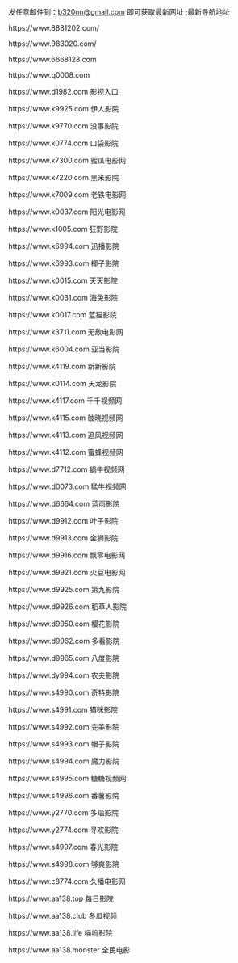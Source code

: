 发任意邮件到：b320nn@gmail.com 即可获取最新网址 ;最新导航地址
<p></p>
https://www.8881202.com/
<p></p>
https://www.983020.com/
<p></p>
https://www.6668128.com
<p></p>
https://www.q0008.com
<p></p>
https://www.d1982.com
影视入口
<p></p>
https://www.k9925.com 伊人影院<p></p>
https://www.k9770.com 没事影院<p></p>
https://www.k0774.com 口袋影院<p></p>
https://www.k7300.com 蜜瓜电影网<p></p>
https://www.k7220.com 黑米影院<p></p>
https://www.k7009.com 老铁电影网<p></p>
https://www.k0037.com 阳光电影网<p></p>
https://www.k1005.com 狂野影院<p></p>
https://www.k6994.com 迅播影院<p></p>
https://www.k6993.com 椰子影院<p></p>
https://www.k0015.com 天天影院<p></p>
https://www.k0031.com 海兔影院<p></p>
https://www.k0017.com 蓝猫影院<p></p>
https://www.k3711.com 无敌电影网<p></p>
https://www.k6004.com 亚当影院<p></p>
https://www.k4119.com 新新影院<p></p>
https://www.k0114.com 天龙影院<p></p>
https://www.k4117.com 千千视频网<p></p>
https://www.k4115.com 破晓视频网<p></p>
https://www.k4113.com 追风视频网<p></p>
https://www.k4112.com 蜜蜂视频网<p></p>
https://www.d7712.com 蜗牛视频网<p></p>
https://www.d0073.com 猛牛视频网<p></p>
https://www.d6664.com 蓝雨影院<p></p>
https://www.d9912.com 叶子影院<p></p>
https://www.d9913.com 金狮影院<p></p>
https://www.d9916.com 飘零电影网<p></p>
https://www.d9921.com 火豆电影网<p></p>
https://www.d9925.com 第九影院<p></p>
https://www.d9926.com 稻草人影院<p></p>
https://www.d9950.com 樱花影院<p></p>
https://www.d9962.com 多看影院<p></p>
https://www.d9965.com 八度影院<p></p>
https://www.dy994.com 农夫影院<p></p>
https://www.s4990.com 奇特影院<p></p>
https://www.s4991.com 猫咪影院<p></p>
https://www.s4992.com 完美影院<p></p>
https://www.s4993.com 帽子影院<p></p>
https://www.s4994.com 魔力影院<p></p>
https://www.s4995.com 糖糖视频网<p></p>
https://www.s4996.com 番薯影院<p></p>
https://www.y2770.com 多瑙影院<p></p>
https://www.y2774.com 寻欢影院<p></p>
https://www.s4997.com 春光影院<p></p>
https://www.s4998.com 够爽影院<p></p>
https://www.c8774.com 久播电影网<p></p>
https://www.aa138.top 每日影院<p></p>
https://www.aa138.club 冬瓜视频<p></p>
https://www.aa138.life 喵呜影院<p></p>
https://www.aa138.monster 全民电影<p></p>

